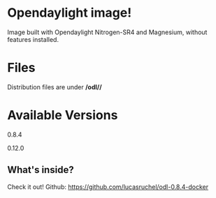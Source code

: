 # Opendaylight image!

Image built with Opendaylight Nitrogen-SR4 and Magnesium, without features installed.

# Files

Distribution files are under  **/odl/<release>/**


# Available Versions

0.8.4

0.12.0




## What's inside?

Check it out! Github: https://github.com/lucasruchel/odl-0.8.4-docker


